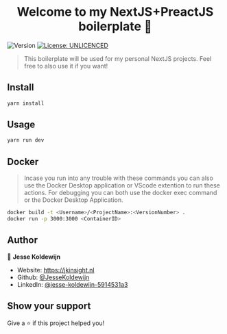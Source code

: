 <h1 align="center">Welcome to my NextJS+PreactJS boilerplate 👋</h1>
<p>
  <img alt="Version" src="https://img.shields.io/badge/version-0.0.1-blue.svg?cacheSeconds=2592000" />
  <a href="#" target="_blank">
    <img alt="License: UNLICENCED" src="https://img.shields.io/badge/License-UNLICENCED-yellow.svg" />
  </a>
</p>

> This boilerplate will be used for my personal NextJS projects. Feel free to also use it if you want!

## Install

```sh
yarn install
```

## Usage

```sh
yarn run dev
```

## Docker

> Incase you run into any trouble with these commands you can also use the Docker Desktop application or VScode extention to run these actions. For debugging you can both use the docker exec command or the Docker Desktop Application.

```sh
docker build -t <Username>/<ProjectName>:<VersionNumber> .
docker run -p 3000:3000 <ContainerID>
```

## Author

👤 **Jesse Koldewijn**

-   Website: https://jkinsight.nl
-   Github: [@JesseKoldewijn](https://github.com/JesseKoldewijn)
-   LinkedIn: [@jesse-koldewijn-5914531a3](https://linkedin.com/in/jesse-koldewijn-5914531a3)

## Show your support

Give a ⭐️ if this project helped you!
